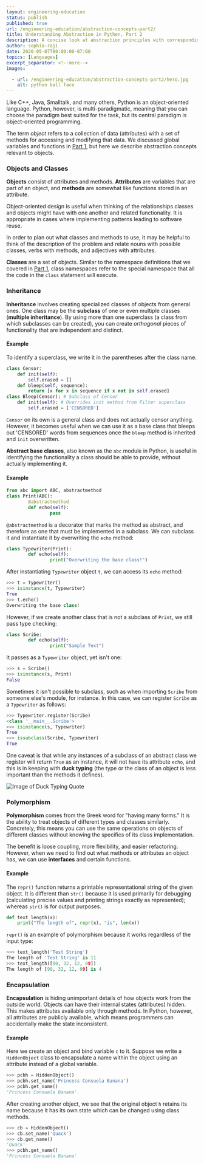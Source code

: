 ```yaml
---
layout: engineering-education
status: publish
published: true
url: /engineering-education/abstraction-concepts-part2/
title: Understanding Abstraction in Python, Part 2
description: A concise look at abstraction principles with corresponding code examples. Polymorphism, encapsulation, methods and attributes, subclasses and superclasses, and inheritance.
author: sophia-raji
date: 2020-05-07T00:00:00-07:00
topics: [Languages]
excerpt_separator: <!--more-->
images:

  - url: /engineering-education/abstraction-concepts-part2/hero.jpg
    alt: python ball face
---
```

Like C++, Java, Smalltalk, and many others, Python is an object-oriented language. Python, however, is multi-paradigmatic, meaning that you can choose the paradigm best suited for the task, but its central paradigm is object-oriented programming.
<!--more-->

The term *object* refers to a collection of data (attributes) with a set of methods for accessing and modifying that data.  We discussed global variables and functions in [Part 1](/engineering-education/abstraction-concepts/), but here we describe abstraction concepts relevant to objects.

### Objects and Classes
**Objects** consist of attributes and methods. **Attributes** are variables that are part of an object, and **methods** are somewhat like functions stored in an attribute.

Object-oriented design is useful when thinking of the relationships classes and objects might have with one another and related functionality. It is appropriate in cases where implementing patterns leading to software reuse.

In order to plan out what classes and methods to use, it may be helpful to think of the description of the problem and relate nouns with possible classes, verbs with methods, and adjectives with attributes.

**Classes** are a set of objects. Similar to the namespace definitions that we covered in [Part 1](/engineering-education/abstraction-concepts/), class namespaces refer to the special namespace that all the code in the `class` statement will execute.

### Inheritance
**Inheritance** involves creating specialized classes of objects from general ones. One class may be the **subclass** of one or even multiple classes (**multiple inheritance**). By using more than one superclass (a class from which subclasses can be created), you can create *orthogonal* pieces of functionality that are independent and distinct.

#### Example
To identify a superclass, we write it in the parentheses after the class name.

```python shell
class Censor:
    def init(self):
        self.erased = []
    def bleep(self, sequence):
        return [x for x in sequence if x not in self.erased]
class Bleep(Censor): # Subclass of Censor
    def init(self): # Overrides init method from Filter superclass
        self.erased = ['CENSORED']
```
`Censor` on its own is a general class and does not actually censor anything. However, it becomes useful when we can use it as a base class that bleeps out 'CENSORED' words from sequences once the `bleep` method is inherited and `init` overwritten.

**Abstract base classes**, also known as the `abc` module in Python, is useful in identifying the functionality a class should be able to provide, without actually implementing it.

#### Example
``` python shell
from abc import ABC, abstractmethod
class Print(ABC):
		@abstractmethod
		def echo(self):
				pass
```
`@abstractmethod` is a decorator that marks the method as abstract, and therefore as one that must be implemented in a subclass. We can subclass it and instantiate it by overwriting the `echo` method:

```python shell
class Typewriter(Print):
		def echo(self):
				print("Overwriting the base class!")
```
After instantiating `Typewriter` object `t`, we can access its `echo` method:

```python shell
>>> t = Typewriter()
>>> isinstance(t, Typewriter)
True
>>> t.echo()
Overwriting the base class!
```
However, if we create another class that is not a subclass of `Print`, we still pass type checking:

```python shell
class Scribe:
		def echo(self):
				print("Sample Text")
```

It passes as a `Typewriter` object, yet isn't one:

```python shell
>>> s = Scribe()
>>> isinstance(s, Print)
False
```
Sometimes it isn't possible to subclass, such as when importing `Scribe` from someone else's module, for instance. In this case, we can register `Scribe` as a `Typewriter` as follows:

```python shell
>>> Typewriter.register(Scribe)
<class '__main__.Scribe'>
>>> isinstance(s, Typewriter)
True
>>> issubclass(Scribe, Typewriter)
True
```
One caveat is that while any instances of a subclass of an abstract class we register will return `True` as an instance, it will not have its attribute `echo`, and this is in keeping with **duck typing** (the type or the class of an object is less important than the methods it defines).

![Image of Duck Typing Quote](https://www.thebraziltimes.com/photos/29/19/52/2919525-B.jpg)

### Polymorphism
**Polymorphism** comes from the Greek word for "having many forms." It is the ability to treat objects of different types and classes similarly. Concretely, this means you can use the same operations on objects of different classes without knowing the specifics of its class implementation.

The benefit is loose coupling, more flexibility, and easier refactoring. However, when we need to find out what methods or attributes an object has, we can use **interfaces** and certain functions.

#### Example
The `repr()` function returns a printable representational string of the given object. It is different than `str()` because it is used primarily for debugging (calculating precise values and printing strings exactly as represented); whereas `str()` is for output purposes.

```python shell
def text_length(x):
    print("The length of", repr(x), "is", len(x))
```
`repr()` is an example of polymorphism because it works regardless of the input type:

```python shell
>>> text_length('Test String')
The length of 'Test String' is 11
>>> text_length([90, 32, 12, 09])
The length of [90, 32, 12, 09] is 4
```
### Encapsulation
**Encapsulation** is hiding unimportant details of how objects work from the outside world. Objects can have their internal states (attributes) hidden. This makes attributes available only through methods. In Python, however, all attributes are publicly available, which means programmers can accidentally make the state inconsistent.

#### Example
Here we create an object and bind variable `c` to it. Suppose we write a `HiddenObject` class to encapsulate a name within the object using an attribute instead of a global variable.

```python shell
>>> pcbh = HiddenObject()
>>> pcbh.set_name('Princess Consuela Banana')
>>> pcbh.get_name()
'Princess Consuela Banana'
```
After creating another object, we see that the original object `h` retains its name because it has its own state which can be changed using class methods.

```python shell
>>> cb = HiddenObject()
>>> cb.set_name('Quack')
>>> cb.get_name()
'Quack'
>>> pcbh.get_name()
'Princess Consuela Banana'
```
